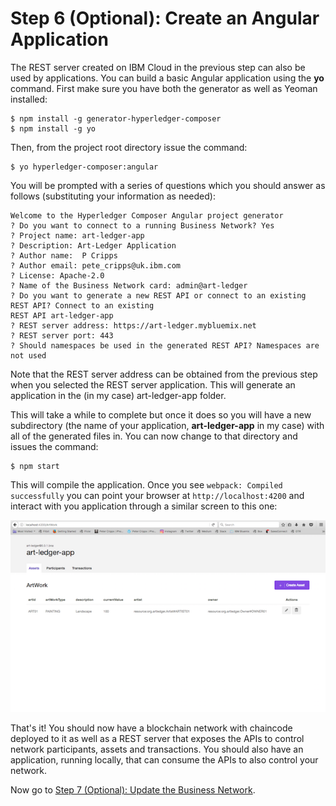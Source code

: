 # Step 6 (Optional): Create an Angular Application
The REST server created on IBM Cloud in the previous step can also be used by applications. You can build a basic Angular application using the **yo** command. First make sure you have both the generator as well as Yeoman installed:
```
$ npm install -g generator-hyperledger-composer
$ npm install -g yo
```
Then, from the project root directory issue the command:
```
$ yo hyperledger-composer:angular
```
You will be prompted with a series of questions which you should answer as follows (substituting your information as needed):
```
Welcome to the Hyperledger Composer Angular project generator
? Do you want to connect to a running Business Network? Yes
? Project name: art-ledger-app
? Description: Art-Ledger Application
? Author name:  P Cripps
? Author email: pete_cripps@uk.ibm.com
? License: Apache-2.0
? Name of the Business Network card: admin@art-ledger
? Do you want to generate a new REST API or connect to an existing REST API? Connect to an existing
REST API art-ledger-app
? REST server address: https://art-ledger.mybluemix.net
? REST server port: 443
? Should namespaces be used in the generated REST API? Namespaces are not used
```
Note that the REST server address can be obtained from the previous step when you selected the REST server application. This will generate an application in the (in my case) art-ledger-app folder.

This will take a while to complete but once it does so you will have a new subdirectory (the name of your application, **art-ledger-app** in my case) with all of the generated files in. You can now change to that directory and issues the command:
```
$ npm start
```
This will compile the application. Once you see `webpack: Compiled successfully` you can point your browser at `http://localhost:4200` and interact with you application through a similar screen to this one:

![art-ledger application](images/Application.png "art-ledger application")

That's it! You should now have a blockchain network with chaincode deployed to it as well as a REST server that exposes the APIs to control network participants, assets and transactions. You should also have an application, running locally, that can consume the APIs to also control your network.

Now go to [Step 7 (Optional): Update the Business Network](docs/07%20Update%20Business%20Network.md).
